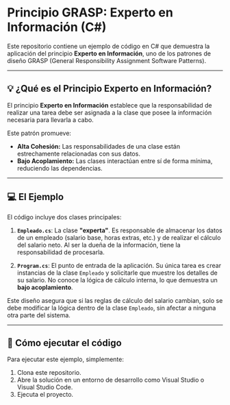# Principio GRASP: Experto en Información (C#)

Este repositorio contiene un ejemplo de código en C# que demuestra la aplicación del principio **Experto en Información**, uno de los patrones de diseño GRASP (General Responsibility Assignment Software Patterns).

---

## 💡 ¿Qué es el Principio Experto en Información?

El principio **Experto en Información** establece que la responsabilidad de realizar una tarea debe ser asignada a la clase que posee la información necesaria para llevarla a cabo.

Este patrón promueve:
* **Alta Cohesión:** Las responsabilidades de una clase están estrechamente relacionadas con sus datos.
* **Bajo Acoplamiento:** Las clases interactúan entre sí de forma mínima, reduciendo las dependencias.

---

## 💻 El Ejemplo

El código incluye dos clases principales:

1.  **`Empleado.cs`**: La clase **"experta"**. Es responsable de almacenar los datos de un empleado (salario base, horas extras, etc.) y de realizar el cálculo del salario neto. Al ser la dueña de la información, tiene la responsabilidad de procesarla.

2.  **`Program.cs`**: El punto de entrada de la aplicación. Su única tarea es crear instancias de la clase `Empleado` y solicitarle que muestre los detalles de su salario. No conoce la lógica de cálculo interna, lo que demuestra un **bajo acoplamiento**.

Este diseño asegura que si las reglas de cálculo del salario cambian, solo se debe modificar la lógica dentro de la clase `Empleado`, sin afectar a ninguna otra parte del sistema.

---

## 🚀 Cómo ejecutar el código

Para ejecutar este ejemplo, simplemente:

1.  Clona este repositorio.
2.  Abre la solución en un entorno de desarrollo como Visual Studio o Visual Studio Code.
3.  Ejecuta el proyecto.

